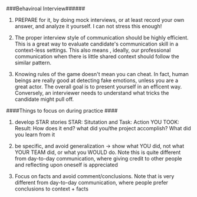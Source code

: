 ###Behaviroal Interview######
1. PREPARE for it, by doing mock interviews, or at least record your own answer, and analyze it yourself. I can not stress this enough!

2. The proper interview style of communication should be highly efficient. This is a great way to evaluate candidate's communication skill in a context-less settings. This also means , ideally, our professional communication when there is little shared context should follow the similar pattern. 

3. Knowing rules of the game doesn't mean you can cheat. In fact, human beings are really good at detecting fake emotions, unless you are a great actor. The overall goal is to present yourself in an efficent way. Conversely, an interviewer needs to  understand what tricks the candidate might pull off.

####Things to focus on during practice ####
1. develop STAR stories
STAR:
Situtation and Task:
Action YOU TOOK:
Result: How does it end? what did you/the project accomplish? What did you learn from it

2. be specific, and avoid generalization -> show what YOU did, not what YOUR TEAM did, or what you WOULD do. Note this is quite different from day-to-day communication, where giving credit to other people and reflecting upon oneself is appreciated

3. Focus on facts and avoid comment/conclusions. Note that is very different from day-to-day communication, where people prefer conclusions to context + facts
